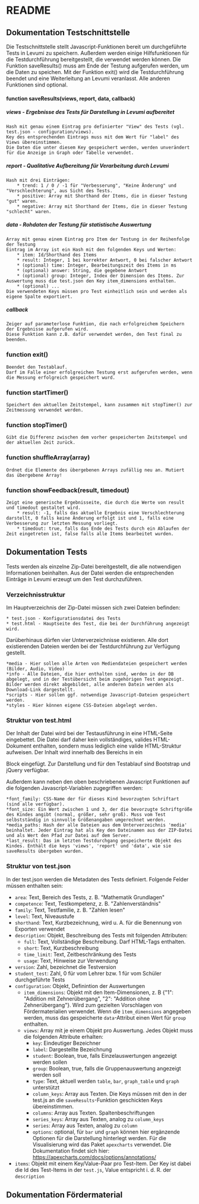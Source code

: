 # README

## Dokumentation Testschnittstelle

Die Testschnittstelle stellt Javascript-Funktionen bereit um durchgeführte Tests in Levumi zu speichern.
Außerdem werden einige Hilfsfunktionen für die Testdurchführung bereitgestellt, die verwendet werden können.
Die Funktion saveResults() muss am Ende der Testung aufgerufen werden, um die Daten zu speichen.
Mit der Funktion exit() wird die Testdurchführung beendet und eine Weiterleitung an Levumi veranlasst.
Alle anderen Funktionen sind optional.

#### function saveResults(views, report, data, callback)

##### views - Ergebnisse des Tests für Darstellung in Levumi aufbereitet

    Hash mit genau einem Eintrag pro definierter "View" des Tests (vgl. test.json - configuration/views).
    Key des entsprechenden Eintrags muss mit dem Wert für "label" des Views übereinstimmen.
    Die Daten die unter diesem Key gespeichert werden, werden unverändert für die Anzeige in Graph oder Tabelle verwendet.

##### report - Qualitative Aufbereitung für Verarbeitung durch Levumi

    Hash mit drei Einträgen:
    	* trend: 1 / 0 / -1 für "Verbesserung", "Keine Änderung" und "Verschlechterung", aus Sicht des Tests.
    	* positive: Array mit Shorthand der Items, die in dieser Testung "gut" waren.
    	* negative: Array mit Shorthand der Items, die in dieser Testung "schlecht" waren.

##### data - Rohdaten der Testung für statistische Auswertung

    Array mit genau einem Eintrag pro Item der Testung in der Reihenfolge der Testung
    Eintrag im Array ist ein Hash mit den folgenden Keys und Werten:
    	* item: Id/Shorthand des Items
    	* result: Integer, 1 bei korrekter Antwort, 0 bei falscher Antwort
    	* (optional) time: Integer, Bearbeitungszeit des Items in ms
    	* (optional) answer: String, die gegebene Antwort
    	* (optional) group: Integer, Index der Dimension des Items. Zur Auswertung muss die test.json den Key item_dimensions enthalten.
        * (optional) ...
    Die verwendeten Keys müssen pro Test einheitlich sein und werden als eigene Spalte exportiert.

##### callback

    Zeiger auf parameterlose Funktion, die nach erfolgreichem Speichern der Ergebnisse aufgerufen wird.
    Diese Funktion kann z.B. dafür verwendet werden, den Test final zu beenden.

### function exit()

    Beendet den Testablauf.
    Darf im Falle einer erfolgreichen Testung erst aufgerufen werden, wenn die Messung erfolgreich gespeichert wurd.

### function startTimer()

    Speichert den aktuellen Zeitstempel, kann zusammen mit stopTimer() zur Zeitmessung verwendet werden.

### function stopTimer()

    Gibt die Differenz zwischen dem vorher gespeicherten Zeitstempel und der aktuellen Zeit zurück.

### function shuffleArray(array)

    Ordnet die Elemente des übergebenen Arrays zufällig neu an. Mutiert das übergebene Array!

### function showFeedback(result, timedout)

    Zeigt eine generische Ergebnisseite, die durch die Werte von result und timedout gestaltet wird.
        * result: -1, falls das aktuelle Ergebnis eine Verschlechterung darstellt, 0 falls keine Änderung erfolgt ist und 1, falls eine Verbesserung zur letzten Messung vorliegt.
        * timedout: true, falls das Ende des Tests durch ein Ablaufen der Zeit eingetreten ist, false falls alle Items bearbeitet wurden.

## Dokumentation Tests

Tests werden als einzelne Zip-Datei bereitgestellt, die alle notwendigen Informationen beinhalten.
Aus der Datei werden die entsprechenden Einträge in Levumi erzeugt um den Test durchzuführen.

### Verzeichnisstruktur

Im Hauptverzeichnis der Zip-Datei müssen sich zwei Dateien befinden:

    * test.json - Konfigurationsdatei des Tests
    * test.html - Hauptseite des Test, die bei der Durchführung angezeigt wird.

Darüberhinaus dürfen vier Unterverzeichnisse existieren. Alle dort existierenden Dateien werden bei der Testdurchführung zur Verfügung gestellt.

    *media - Hier sollen alle Arten von Mediendateien gespeichert werden (Bilder, Audio, Video)
    *info - Alle Dateien, die hier enthalten sind, werden in der DB abgelegt, und in der Testübersicht beim zugehörigen Test angezeigt. Bilder werden direkt abgebildet, alle anderen Datein werden als Download-Link dargestellt.
    *scripts - Hier sollen ggf. notwendige Javascript-Dateien gespeichert werden.
    *styles - Hier können eigene CSS-Dateien abgelegt werden.

### Struktur von test.html

Der Inhalt der Datei wird bei der Testausführung in eine HTML-Seite eingebettet.
Die Datei darf daher kein vollständiges, valides HTML-Dokument enthalten, sondern muss lediglich eine valide HTML-Struktur aufweisen.
Der Inhalt wird innerhalb des <body> Bereichs in ein <div> Block eingefügt.
Zur Darstellung und für den Testablauf sind Bootstrap und jQuery verfügbar.

Außerdem kann neben den oben beschriebenen Javascript Funktionen auf die folgenden Javascript-Variablen zugegriffen werden:

    *font_family: CSS-Name der für dieses Kind bevorzugten Schriftart (sind alle verfügbar).
    *font_size: Ein Wert zwischen 1 und 3, der die bevorzugte Schriftgröße des Kindes angibt (normal, größer, sehr groß). Muss vom Test selbstständig in sinnvolle Größenangaben umgerechnet werden.
    *media_paths: Hash der alle Dateien aus dem Unterverzeichnis 'media' beinhaltet. Jeder Eintrag hat als Key den Dateinamen aus der ZIP-Datei und als Wert den Pfad zur Datei auf dem Server.
    *last_result: Das im letzten Testdurchgang gespeicherte Objekt des Kindes. Enthält die keys 'views', 'report' und 'data', wie sie saveResults übergeben wurden.

### Struktur von test.json

In der test.json werden die Metadaten des Tests definiert. Folgende Felder müssen enthalten sein:

- `area`: Text, Bereich des Tests, z. B. "Mathematik Grundlagen"
- `competence`: Text, Testkompetenz, z. B. "Zahlenverständnis"
- `family`: Text, Testfamilie, z. B. "Zahlen lesen"
- `level`: Text, Niveaustufe
- `shorthand`: Text, Kurzbezeichnung, wird u. A. für die Benennung von Exporten verwendet
- `description`: Objekt, Beschreibung des Tests mit folgenden Attributen:
  - `full`: Text, Vollständige Beschreibung. Darf HTML-Tags enthalten.
  - `short`: Text, Kurzbeschreibung
  - `time_limit`: Text, Zeitbeschränkung des Tests
  - `usage`: Text, Hinweise zur Verwendung
- `version`: Zahl, bezeichnet die Testversion
- `student_test`: Zahl, 0 für vom Lehrer bzw. 1 für vom Schüler durchgeführte Tests
- `configuration`: Objekt, Definintion der Auswertungen
  - `item_dimensions`: Objekt mit den Item-Dimensionen, z. B {"1": "Addition mit Zehnerübergang", "2": "Addition ohne Zehnerübergang"}. Wird zum gezielten Vorschlagen
    von Fördermaterialien verwendet. Wenn die `ìtem_dimensions` angegeben werden, muss das gespeicherte `data`-Attribut einen Wert für `group` enthalten.
  - `views`: Array mit je einem Objekt pro Auswertung. Jedes Objekt muss die folgenden Attribute erhalten:
    - `key`: Eindeutiger Bezeichner
    - `label`: Dargestellte Bezeichnung
    - `student`: Boolean, true, falls Einzelauswertungen angezeigt werden sollen
    - `group`: Boolean, true, falls die Gruppenauswertung angezeigt werden soll
    - `type`: Text, aktuell werden `table`, `bar`, `graph_table` und `graph` unterstützt
    - `column_keys`: Array aus Texten. Die Keys müssen mit den in der test.js an die `saveResults`-Funktion geschickten Keys übereinstimmen.
    - `columns`: Array aus Texten. Spaltenbeschriftungen
    - `series_keys`: Array aus Texten, analog zu `column_keys`
    - `series`: Array aus Texten, analog zu `column`
    - `options`: optional, für `bar` und `graph` können hier ergänzende Optionen für die Darstellung hinterlegt werden. Für die Visualisierung wird das Paket `apexcharts` verwendet. Die Dokumentation findet sich hier: https://apexcharts.com/docs/options/annotations/
- `items`: Objekt mit einem Key/Value-Paar pro Test-Item. Der Key ist dabei die Id des Test-Items in der `test.js`, Value entspricht i. d. R. der `description`

## Dokumentation Fördermaterial
